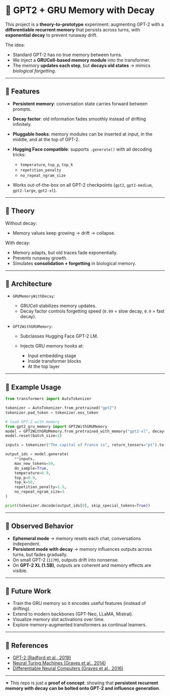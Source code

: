 

# 🧠 GPT2 + GRU Memory with Decay

This project is a **theory-to-prototype** experiment: augmenting GPT-2 with a **differentiable recurrent memory** that persists across turns, with **exponential decay** to prevent runaway drift.

The idea:

* Standard GPT-2 has no true memory between turns.
* We inject a **GRUCell-based memory module** into the transformer.
* The memory **updates each step**, but **decays old states** → mimics *biological forgetting*.

---

## 🔹 Features

* **Persistent memory**: conversation state carries forward between prompts.
* **Decay factor**: old information fades smoothly instead of drifting infinitely.
* **Pluggable hooks**: memory modules can be inserted at input, in the middle, and at the top of GPT-2.
* **Hugging Face compatible**: supports `.generate()` with all decoding tricks:

  * `temperature`, `top_p`, `top_k`
  * `repetition_penalty`
  * `no_repeat_ngram_size`
* Works out-of-the-box on all GPT-2 checkpoints (`gpt2`, `gpt2-medium`, `gpt2-large`, `gpt2-xl`).

---

## 🔹 Theory

Without decay:

* Memory values keep growing → drift → collapse.

With decay:

* Memory adapts, but old traces fade exponentially.
* Prevents runaway growth.
* Simulates **consolidation + forgetting** in biological memory.

---

## 🔹 Architecture

* `GRUMemoryWithDecay`:

  * GRUCell stabilizes memory updates.
  * Decay factor controls forgetting speed (`0.99` = slow decay, `0.9` = fast decay).

* `GPT2WithGRUMemory`:

  * Subclasses Hugging Face GPT-2 LM.
  * Injects GRU memory hooks at:

    * Input embedding stage
    * Inside transformer blocks
    * At the top layer

---

## 🔹 Example Usage

```python
from transformers import AutoTokenizer

tokenizer = AutoTokenizer.from_pretrained("gpt2")
tokenizer.pad_token = tokenizer.eos_token

# load GPT-2 with memory
from gpt2_gru_memory import GPT2WithGRUMemory
model = GPT2WithGRUMemory.from_pretrained_with_memory("gpt2-xl", decay=0.97).to("cuda")
model.reset(batch_size=1)

inputs = tokenizer("The capital of France is", return_tensors="pt").to("cuda")

output_ids = model.generate(
    **inputs,
    max_new_tokens=50,
    do_sample=True,
    temperature=0.9,
    top_p=0.9,
    top_k=50,
    repetition_penalty=1.5,
    no_repeat_ngram_size=3
)

print(tokenizer.decode(output_ids[0], skip_special_tokens=True))
```

---

## 🔹 Observed Behavior

* **Ephemeral mode** → memory resets each chat, conversations independent.
* **Persistent mode with decay** → memory influences outputs across turns, but fades gradually.
* On small GPT-2 (`117M`), outputs drift into nonsense.
* On **GPT-2 XL (1.5B)**, outputs are coherent and memory effects are visible.

---

## 🔹 Future Work

* Train the GRU memory so it encodes useful features (instead of drifting).
* Extend to modern backbones (GPT-Neo, LLaMA, Mistral).
* Visualize memory slot activations over time.
* Explore memory-augmented transformers as continual learners.

---

## 🔹 References

* [GPT-2 (Radford et al., 2019)](https://openai.com/research/gpt-2)
* [Neural Turing Machines (Graves et al., 2014)](https://arxiv.org/abs/1410.5401)
* [Differentiable Neural Computers (Graves et al., 2016)](https://www.nature.com/articles/nature20101)

---

✦ This repo is just a **proof of concept**: showing that **persistent recurrent memory with decay can be bolted onto GPT-2 and influence generation**.

